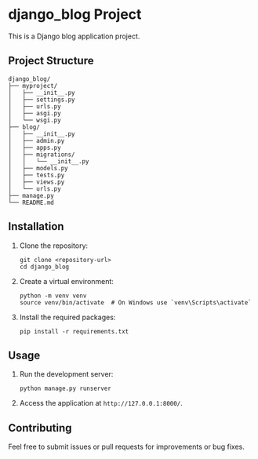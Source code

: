 # django_blog Project

This is a Django blog application project.

## Project Structure

```
django_blog/
├── myproject/
│   ├── __init__.py
│   ├── settings.py
│   ├── urls.py
│   ├── asgi.py
│   └── wsgi.py
├── blog/
│   ├── __init__.py
│   ├── admin.py
│   ├── apps.py
│   ├── migrations/
│   │   └── __init__.py
│   ├── models.py
│   ├── tests.py
│   ├── views.py
│   └── urls.py
├── manage.py
└── README.md
```

## Installation

1. Clone the repository:
   ```
   git clone <repository-url>
   cd django_blog
   ```

2. Create a virtual environment:
   ```
   python -m venv venv
   source venv/bin/activate  # On Windows use `venv\Scripts\activate`
   ```

3. Install the required packages:
   ```
   pip install -r requirements.txt
   ```

## Usage

1. Run the development server:
   ```
   python manage.py runserver
   ```

2. Access the application at `http://127.0.0.1:8000/`.

## Contributing

Feel free to submit issues or pull requests for improvements or bug fixes.